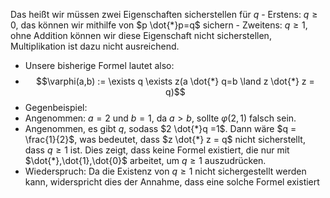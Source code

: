 


Das heißt wir müssen zwei Eigenschaften sicherstellen für $q$
	- Erstens: $q \geq 0$, das können wir mithilfe von $p \dot{*}p=q$ sichern
	- Zweitens: $q \geq 1$, ohne Addition können wir diese Eigenschaft nicht sicherstellen, Multiplikation ist dazu nicht ausreichend.
- Unsere bisherige Formel lautet also: 
- $$\varphi(a,b) := \exists q \exists z(a \dot{*} q=b \land z \dot{*} z = q)$$
- Gegenbeispiel: 
- Angenommen: $a = 2$ und $b= 1$, da $a > b$, sollte $\varphi(2,1)$ falsch sein.
- Angenommen, es gibt $q$, sodass $2 \dot{*}q =1$. Dann wäre $q = \frac{1}{2}$, was bedeutet, dass $z \dot{*} z = q$ nicht sicherstellt, dass $q \geq 1$ ist. Dies zeigt, dass keine Formel existiert, die nur mit $\dot{*},\dot{1},\dot{0}$ arbeitet, um $q \geq 1$ auszudrücken.
- Wiederspruch: Da die Existenz von $q \geq 1$ nicht sichergestellt werden kann, widerspricht dies der Annahme, dass eine solche Formel existiert